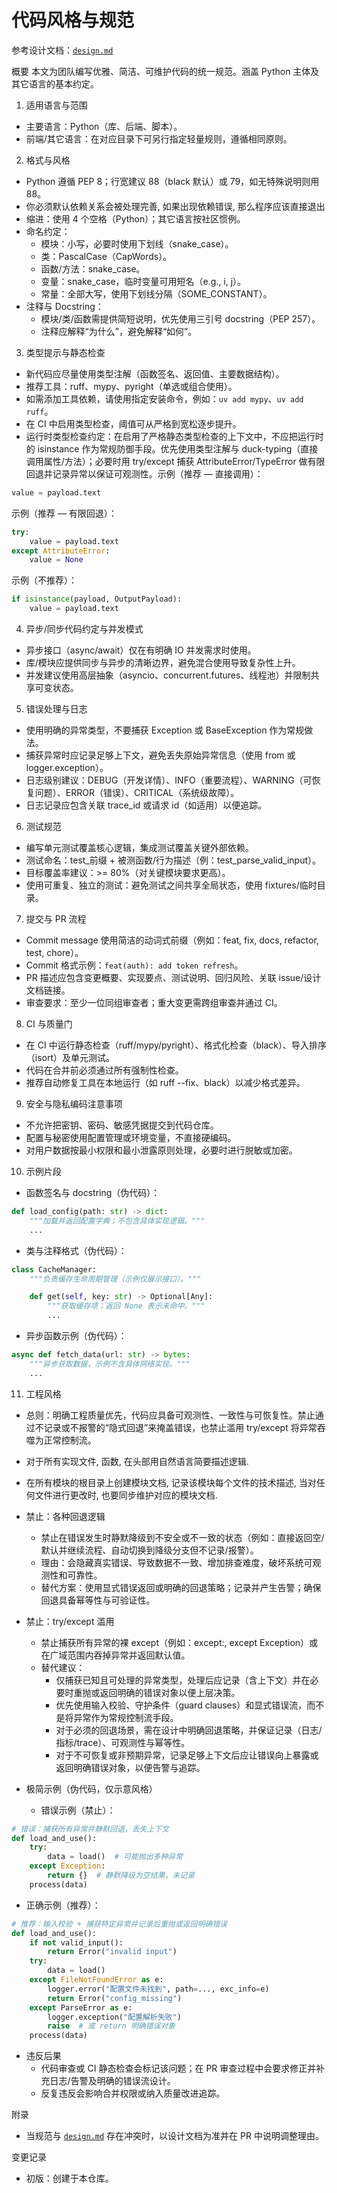 # 代码风格与规范

参考设计文档：[`design.md`](design.md:1)

概要
本文为团队编写优雅、简洁、可维护代码的统一规范。涵盖 Python 主体及其它语言的基本约定。

1. 适用语言与范围

- 主要语言：Python（库、后端、脚本）。
- 前端/其它语言：在对应目录下可另行指定轻量规则，遵循相同原则。

2. 格式与风格

- Python 遵循 PEP 8；行宽建议 88（black 默认）或 79，如无特殊说明则用 88。
- 你必须默认依赖关系会被处理完善, 如果出现依赖错误, 那么程序应该直接退出
- 缩进：使用 4 个空格（Python）；其它语言按社区惯例。
- 命名约定：
  - 模块：小写，必要时使用下划线（snake_case）。
  - 类：PascalCase（CapWords）。
  - 函数/方法：snake_case。
  - 变量：snake_case，临时变量可用短名（e.g., i, j）。
  - 常量：全部大写，使用下划线分隔（SOME_CONSTANT）。
- 注释与 Docstring：
  - 模块/类/函数需提供简短说明，优先使用三引号 docstring（PEP 257）。
  - 注释应解释“为什么”，避免解释“如何”。

3. 类型提示与静态检查

- 新代码应尽量使用类型注解（函数签名、返回值、主要数据结构）。
- 推荐工具：ruff、mypy、pyright（单选或组合使用）。
- 如需添加工具依赖，请使用指定安装命令，例如：`uv add mypy`、`uv add ruff`。
- 在 CI 中启用类型检查，阈值可从严格到宽松逐步提升。
- 运行时类型检查约定：在启用了严格静态类型检查的上下文中，不应把运行时的 isinstance 作为常规防御手段。优先使用类型注解与 duck-typing（直接调用属性/方法）；必要时用 try/except 捕获 AttributeError/TypeError 做有限回退并记录异常以保证可观测性。示例（推荐 — 直接调用）：

```python
value = payload.text
```

示例（推荐 — 有限回退）：

```python
try:
    value = payload.text
except AttributeError:
    value = None
```

示例（不推荐）：

```python
if isinstance(payload, OutputPayload):
    value = payload.text
```

4. 异步/同步代码约定与并发模式

- 异步接口（async/await）仅在有明确 IO 并发需求时使用。
- 库/模块应提供同步与异步的清晰边界，避免混合使用导致复杂性上升。
- 并发建议使用高层抽象（asyncio、concurrent.futures、线程池）并限制共享可变状态。

5. 错误处理与日志

- 使用明确的异常类型，不要捕获 Exception 或 BaseException 作为常规做法。
- 捕获异常时应记录足够上下文，避免丢失原始异常信息（使用 from 或 logger.exception）。
- 日志级别建议：DEBUG（开发详情）、INFO（重要流程）、WARNING（可恢复问题）、ERROR（错误）、CRITICAL（系统级故障）。
- 日志记录应包含关联 trace_id 或请求 id（如适用）以便追踪。

6. 测试规范

- 编写单元测试覆盖核心逻辑，集成测试覆盖关键外部依赖。
- 测试命名：test_前缀 + 被测函数/行为描述（例：test_parse_valid_input）。
- 目标覆盖率建议：>= 80%（对关键模块要求更高）。
- 使用可重复、独立的测试：避免测试之间共享全局状态，使用 fixtures/临时目录。

7. 提交与 PR 流程

- Commit message 使用简洁的动词式前缀（例如：feat, fix, docs, refactor, test, chore）。
- Commit 格式示例：`feat(auth): add token refresh`。
- PR 描述应包含变更概要、实现要点、测试说明、回归风险、关联 issue/设计文档链接。
- 审查要求：至少一位同组审查者；重大变更需跨组审查并通过 CI。

8. CI 与质量门

- 在 CI 中运行静态检查（ruff/mypy/pyright）、格式化检查（black）、导入排序（isort）及单元测试。
- 代码在合并前必须通过所有强制性检查。
- 推荐自动修复工具在本地运行（如 ruff --fix、black）以减少格式差异。

9. 安全与隐私编码注意事项

- 不允许把密钥、密码、敏感凭据提交到代码仓库。
- 配置与秘密使用配置管理或环境变量，不直接硬编码。
- 对用户数据按最小权限和最小泄露原则处理，必要时进行脱敏或加密。

10. 示例片段

- 函数签名与 docstring（伪代码）：

```python
def load_config(path: str) -> dict:
    """加载并返回配置字典；不包含具体实现逻辑。"""
    ...
```

- 类与注释格式（伪代码）：

```python
class CacheManager:
    """负责缓存生命周期管理（示例仅展示接口）。"""

    def get(self, key: str) -> Optional[Any]:
        """获取缓存项；返回 None 表示未命中。"""
        ...
```

- 异步函数示例（伪代码）：

```python
async def fetch_data(url: str) -> bytes:
    """异步获取数据，示例不含具体网络实现。"""
    ...
```

11. 工程风格

- 总则：明确工程质量优先，代码应具备可观测性、一致性与可恢复性。禁止通过不记录或不报警的“隐式回退”来掩盖错误，也禁止滥用 try/except 将异常吞噬为正常控制流。
- 对于所有实现文件, 函数, 在头部用自然语言简要描述逻辑.
- 在所有模块的根目录上创建模块文档, 记录该模块每个文件的技术描述, 当对任何文件进行更改时, 也要同步维护对应的模块文档.
- 禁止：各种回退逻辑

  - 禁止在错误发生时静默降级到不安全或不一致的状态（例如：直接返回空/默认并继续流程、自动切换到降级分支但不记录/报警）。
  - 理由：会隐藏真实错误、导致数据不一致、增加排查难度，破坏系统可观测性和可靠性。
  - 替代方案：使用显式错误返回或明确的回退策略；记录并产生告警；确保回退具备幂等性与可验证性。
- 禁止：try/except 滥用

  - 禁止捕获所有异常的裸 except（例如：except:, except Exception）或在广域范围内吞掉异常并返回默认值。
  - 替代建议：
    - 仅捕获已知且可处理的异常类型，处理后应记录（含上下文）并在必要时重抛或返回明确的错误对象以便上层决策。
    - 优先使用输入校验、守护条件（guard clauses）和显式错误流，而不是将异常作为常规控制流手段。
    - 对于必须的回退场景，需在设计中明确回退策略，并保证记录（日志/指标/trace）、可观测性与幂等性。
    - 对于不可恢复或非预期异常，记录足够上下文后应让错误向上暴露或返回明确错误对象，以便告警与追踪。
- 极简示例（伪代码，仅示意风格）

  - 错误示例（禁止）：

```python
# 错误：捕获所有异常并静默回退，丢失上下文
def load_and_use():
    try:
        data = load()  # 可能抛出多种异常
    except Exception:
        return {}  # 静默降级为空结果，未记录
    process(data)
```

- 正确示例（推荐）：

```python
# 推荐：输入校验 + 捕获特定异常并记录后重抛或返回明确错误
def load_and_use():
    if not valid_input():
        return Error("invalid input")
    try:
        data = load()
    except FileNotFoundError as e:
        logger.error("配置文件未找到", path=..., exc_info=e)
        return Error("config_missing")
    except ParseError as e:
        logger.exception("配置解析失败")
        raise  # 或 return 明确错误对象
    process(data)
```

- 违反后果
  - 代码审查或 CI 静态检查会标记该问题；在 PR 审查过程中会要求修正并补充日志/告警及明确的错误流设计。
  - 反复违反会影响合并权限或纳入质量改进追踪。

附录

- 当规范与 [`design.md`](design.md:1) 存在冲突时，以设计文档为准并在 PR 中说明调整理由。

变更记录

- 初版：创建于本仓库。
